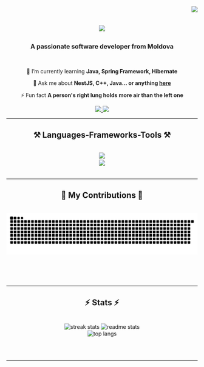 <img align="right" src="https://visitor-badge.laobi.icu/badge?page_id=MelnicIvan.MelnicIvan" />

<h1 align="center">
    <img src="https://readme-typing-svg.herokuapp.com/?font=Righteous&size=35&center=true&vCenter=true&width=500&height=70&duration=4000&lines=Hi+There!+👋;+I'm+Ivan+Melnic!;" />
</h1>

<h3 align="center">A passionate software developer from Moldova</h3>

<br/>

<div align="center">
 
 <!-- 🔭 I’m currently working on **a marketplace** -->
 
 🌱 I’m currently learning **Java, Spring Framework, Hibernate**

💬 Ask me about **NestJS, C++, Java... or anything [here](https://github.com/MelnicIvan/MelnicIvan/issues)**

⚡ Fun fact **A person's right lung holds more air than the left one**

 </div>
 
<div align="center"> 
   <a href="mailto:vania.melnik.1992@gmail.com">
    <img src="https://img.shields.io/badge/Gmail-333333?style=for-the-badge&logo=gmail&logoColor=red" />
  </a>
  <a href="#" target="_blank">
    <img src="https://img.shields.io/badge/Instagram-B134AF?style=for-the-badge&logo=instagram&logoColor=white" target="_blank" />
  </a>
<!--  <a href="https://salesp07.github.io" target="_blank">
     <img src="https://img.shields.io/badge/Portfolio-FF5722?style=for-the-badge&logo=todoist&logoColor=white" target="_blank" /> <!-- sqlite, safari, google-chrome are other good icon options 
  </a> -->
</div>

 <hr/>
 
<h2 align="center">⚒️ Languages-Frameworks-Tools ⚒️</h2>
<br/>
<div align="center">
  <img src="https://skillicons.dev/icons?i=java,spring,hibernate,maven,c,cpp,typescript,nestjs,prisma,postgresql,redis,mongodb,docker,linux" />  <br> <!--   jenkins -->
  <img src="https://skillicons.dev/icons?i=react,flutter,figma,postman,git,gitlab,github,graphql" /> 
</div>

<br/>
<hr/>

<div align="center">
  <h2>🐍 My Contributions 🐍</h2>
  <br>
  <img alt="snake eating my contributions" src="https://raw.githubusercontent.com/melnicivan/melnicivan/output/github-contribution-grid-snake.svg" />
  
  <br/><br/><br/>
</div>

<hr/>

<h2 align="center">⚡ Stats ⚡</h2>
<br>
<div align=center>
  <img width=390 src="https://streak-stats.demolab.com/?user=MelnicIvan&count_private=true&theme=react&border_radius=10" alt="streak stats"/>
  <img width=390 src="https://github-readme-stats.vercel.app/api?username=MelnicIvan&count_private=true&show_icons=true&theme=react&rank_icon=github&border_radius=10" alt="readme stats" /> 
  <br/>
  <img width=325 align="center" src="https://github-readme-stats.vercel.app/api/top-langs/?username=MelnicIvan&hide=HTML&langs_count=8&layout=compact&theme=react&border_radius=10&size_weight=0.5&count_weight=0.5&exclude_repo=github-readme-stats" alt="top langs" />
</div>

<br/><br/>

<hr/>

<br/>

<!-- <div align="center">
<a href='https://ko-fi.com/V7V4RAK9C' target='_blank'><img height='64' style='border:0px;height:64px;' src='https://storage.ko-fi.com/cdn/kofi1.png?v=3' border='0' alt='Buy Me a Coffee at ko-fi.com' /></a>
</div> -->

<br/>
